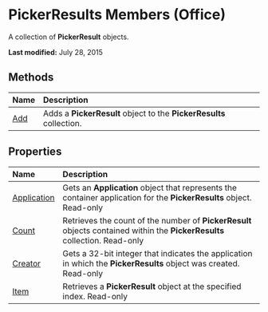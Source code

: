 
# PickerResults Members (Office)
A collection of  **PickerResult** objects.

 **Last modified:** July 28, 2015


## Methods



|**Name**|**Description**|
|:-----|:-----|
| [Add](cf6e4f0f-4373-3caa-ddb3-512ca5c4675f.md)|Adds a  **PickerResult** object to the **PickerResults** collection.|

## Properties



|**Name**|**Description**|
|:-----|:-----|
| [Application](bf1b5b3a-f430-9c2e-cd51-dc0eab0ed26c.md)|Gets an  **Application** object that represents the container application for the **PickerResults** object. Read-only|
| [Count](e5085585-9f4d-938c-0b0c-895e11d7f44c.md)|Retrieves the count of the number of  **PickerResult** objects contained within the **PickerResults** collection. Read-only|
| [Creator](de3c46dc-0655-4966-f2ac-7bbcdfacffca.md)|Gets a 32-bit integer that indicates the application in which the  **PickerResults** object was created. Read-only|
| [Item](a871f16f-8278-87bd-3633-5e273bc8865f.md)|Retrieves a  **PickerResult** object at the specified index. Read-only|
